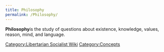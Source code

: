```yaml
---
title: Philosophy
permalink: /Philosophy/
---
```


**Philosophy**is the study of questions about existence, knowledge,
values, reason, mind, and language.

[Category:Libertarian Socialist
Wiki](Category:Libertarian_Socialist_Wiki "wikilink")
[Category:Concepts](Category:Concepts "wikilink")